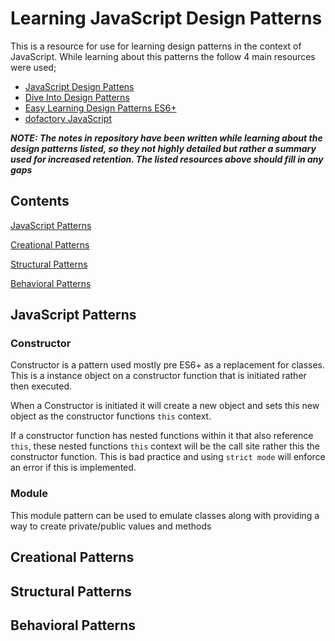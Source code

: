# Learning JavaScript Design Patterns

This is a resource for use for learning design patterns in the context of JavaScript. While learning about this patterns the follow 4 main resources were used;

- [JavaScript Design Pattens](https://addyosmani.com/resources/essentialjsdesignpatterns/book/)
- [Dive Into Design Patterns](https://refactoring.guru/design-patterns/book)
- [Easy Learning Design Patterns ES6+](https://www.amazon.com.au/Easy-Learning-Design-Patterns-Javascript/dp/1070569739)
- [dofactory JavaScript](https://www.dofactory.com/javascript/design-patterns)

***NOTE: The notes in repository have been written while learning about the design patterns listed, so they not highly detailed but rather a summary used for increased retention. The listed resources above should fill in any gaps***

## Contents
[JavaScript Patterns](#javascript-patterns)

[Creational Patterns](#creational-patterns)

[Structural Patterns](#structural-patterns)

[Behavioral Patterns](#behavioral-patterns)

## JavaScript Patterns

### Constructor

Constructor is a pattern used mostly pre ES6+ as a replacement for classes. This is a instance object on a constructor function that is initiated rather then executed. 

When a Constructor is initiated it will create a new object and sets this new object as the constructor functions `this` context.

If a constructor function has nested functions within it that also reference `this`, these nested functions `this` context will be the call site rather this the constructor function. This is bad practice and using `strict mode` will enforce an error if this is implemented.

### Module

This module pattern can be used to emulate classes along with providing a way to create private/public values and methods

## Creational Patterns
## Structural Patterns
## Behavioral Patterns